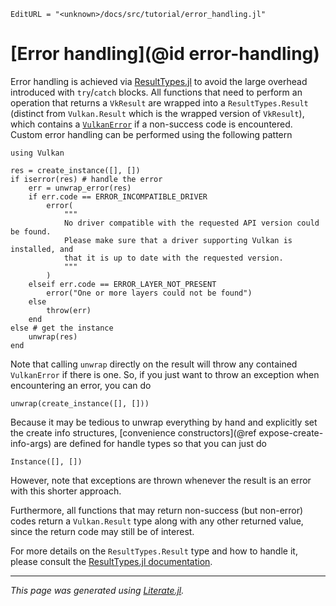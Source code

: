 ```@meta
EditURL = "<unknown>/docs/src/tutorial/error_handling.jl"
```

# [Error handling](@id error-handling)

Error handling is achieved via [ResultTypes.jl](https://github.com/iamed2/ResultTypes.jl) to avoid the large overhead introduced with `try`/`catch` blocks. All functions that need to perform an operation that returns a `VkResult` are wrapped into a `ResultTypes.Result` (distinct from `Vulkan.Result` which is the wrapped version of `VkResult`), which contains a [`VulkanError`](@ref) if a non-success code is encountered. Custom error handling can be performed using the following pattern

````@example error_handling
using Vulkan

res = create_instance([], [])
if iserror(res) # handle the error
    err = unwrap_error(res)
    if err.code == ERROR_INCOMPATIBLE_DRIVER
        error(
            """
            No driver compatible with the requested API version could be found.
            Please make sure that a driver supporting Vulkan is installed, and
            that it is up to date with the requested version.
            """
        )
    elseif err.code == ERROR_LAYER_NOT_PRESENT
        error("One or more layers could not be found")
    else
        throw(err)
    end
else # get the instance
    unwrap(res)
end
````

Note that calling `unwrap` directly on the result will throw any contained `VulkanError` if there is one. So, if you just want to throw an exception when encountering an error, you can do

````@example error_handling
unwrap(create_instance([], []))
````

Because it may be tedious to unwrap everything by hand and explicitly set the create info structures, [convenience constructors](@ref expose-create-info-args) are defined for handle types so that you can just do

````@example error_handling
Instance([], [])
````

However, note that exceptions are thrown whenever the result is an error with this shorter approach.

Furthermore, all functions that may return non-success (but non-error) codes return a `Vulkan.Result` type along with any other returned value, since the return code may still be of interest.

For more details on the `ResultTypes.Result` type and how to handle it, please consult the [ResultTypes.jl documentation](https://iamed2.github.io/ResultTypes.jl/stable/).

---

*This page was generated using [Literate.jl](https://github.com/fredrikekre/Literate.jl).*

